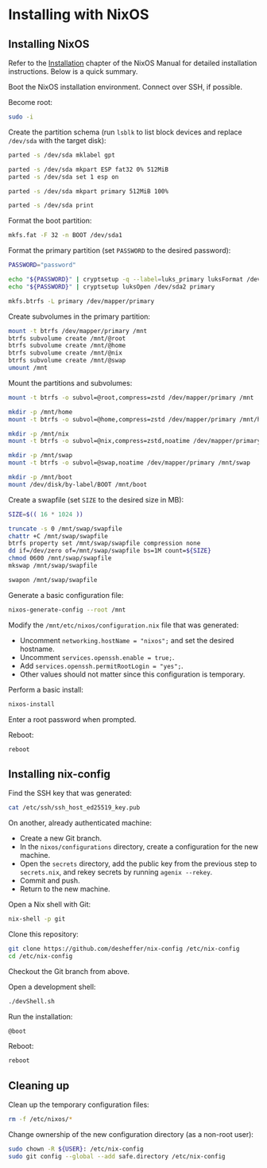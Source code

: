 # Installing with NixOS

## Installing NixOS

Refer to the [Installation][nixos-installation] chapter of the NixOS Manual for
detailed installation instructions. Below is a quick summary.

Boot the NixOS installation environment. Connect over SSH, if possible.

Become root:

```sh
sudo -i
```

Create the partition schema (run `lsblk` to list block devices and replace
`/dev/sda` with the target disk):

```sh
parted -s /dev/sda mklabel gpt

parted -s /dev/sda mkpart ESP fat32 0% 512MiB
parted -s /dev/sda set 1 esp on

parted -s /dev/sda mkpart primary 512MiB 100%

parted -s /dev/sda print
```

Format the boot partition:

```sh
mkfs.fat -F 32 -n BOOT /dev/sda1
```

Format the primary partition (set `PASSWORD` to the desired password):

```sh
PASSWORD="password"

echo "${PASSWORD}" | cryptsetup -q --label=luks_primary luksFormat /dev/sda2
echo "${PASSWORD}" | cryptsetup luksOpen /dev/sda2 primary

mkfs.btrfs -L primary /dev/mapper/primary
```

Create subvolumes in the primary partition:

```sh
mount -t btrfs /dev/mapper/primary /mnt
btrfs subvolume create /mnt/@root
btrfs subvolume create /mnt/@home
btrfs subvolume create /mnt/@nix
btrfs subvolume create /mnt/@swap
umount /mnt
```

Mount the partitions and subvolumes:

```sh
mount -t btrfs -o subvol=@root,compress=zstd /dev/mapper/primary /mnt

mkdir -p /mnt/home
mount -t btrfs -o subvol=@home,compress=zstd /dev/mapper/primary /mnt/home

mkdir -p /mnt/nix
mount -t btrfs -o subvol=@nix,compress=zstd,noatime /dev/mapper/primary /mnt/nix

mkdir -p /mnt/swap
mount -t btrfs -o subvol=@swap,noatime /dev/mapper/primary /mnt/swap

mkdir -p /mnt/boot
mount /dev/disk/by-label/BOOT /mnt/boot
```

Create a swapfile (set `SIZE` to the desired size in MB):

```sh
SIZE=$(( 16 * 1024 ))

truncate -s 0 /mnt/swap/swapfile
chattr +C /mnt/swap/swapfile
btrfs property set /mnt/swap/swapfile compression none
dd if=/dev/zero of=/mnt/swap/swapfile bs=1M count=${SIZE}
chmod 0600 /mnt/swap/swapfile
mkswap /mnt/swap/swapfile

swapon /mnt/swap/swapfile
```

Generate a basic configuration file:

```sh
nixos-generate-config --root /mnt
```

Modify the `/mnt/etc/nixos/configuration.nix` file that was generated:
- Uncomment `networking.hostName = "nixos";` and set the desired hostname.
- Uncomment `services.openssh.enable = true;`.
- Add `services.openssh.permitRootLogin = "yes";`.
- Other values should not matter since this configuration is temporary.

Perform a basic install:

```sh
nixos-install
```

Enter a root password when prompted.

Reboot:

```sh
reboot
```

## Installing nix-config

Find the SSH key that was generated:

```sh
cat /etc/ssh/ssh_host_ed25519_key.pub
```

On another, already authenticated machine:
- Create a new Git branch.
- In the `nixos/configurations` directory, create a configuration for the new
  machine.
- Open the `secrets` directory, add the public key from the previous step to
  `secrets.nix`, and rekey secrets by running `agenix --rekey`.
- Commit and push.
- Return to the new machine.

Open a Nix shell with Git:

```sh
nix-shell -p git
```

Clone this repository:

```sh
git clone https://github.com/desheffer/nix-config /etc/nix-config
cd /etc/nix-config
```

Checkout the Git branch from above.

Open a development shell:

```sh
./devShell.sh
```

Run the installation:

```sh
@boot
```

Reboot:

```sh
reboot
```

## Cleaning up

Clean up the temporary configuration files:

```sh
rm -f /etc/nixos/*
```

Change ownership of the new configuration directory (as a non-root user):

```sh
sudo chown -R ${USER}: /etc/nix-config
sudo git config --global --add safe.directory /etc/nix-config
```

[nixos-installation]: https://nixos.org/manual/nixos/stable/index.html#ch-installation
